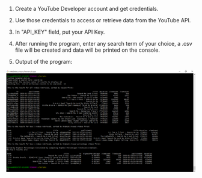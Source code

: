 1. Create a YouTube Developer account and get credentials.

2. Use those credentials to access or retrieve data from the YouTube API.

3. In "API_KEY" field, put your API Key.

4. After running the program, enter any search term of your choice, a .csv file will be created and data will be printed on the console.

5. Output of the program:

![](youtube_analysis.PNG)
